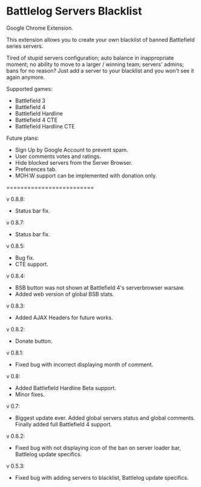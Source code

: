 Battlelog Servers Blacklist
=========================

Google Chrome Extension.

This extension allows you to create your own blacklist of banned Battlefield series servers.

Tired of stupid servers configuration; auto balance in inappropriate moment; no ability to move to a larger / winning team; servers' admins; bans for no reason? Just add a server to your blacklist and you won't see it again anymore.

Supported games:
- Battlefield 3
- Battlefield 4
- Battlefield Hardline
- Battlefield 4 CTE
- Battlefield Hardline CTE
 
Future plans:
- Sign Up by Google Account to prevent spam.
- User comments votes and ratings.
- Hide blocked servers from the Server Browser.
- Preferences tab.
- MOH:W support can be implemented with donation only.

=========================

v 0.8.8:
- Status bar fix.

v 0.8.7:
- Status bar fix.

v 0.8.5:
- Bug fix.
- CTE support.

v 0.8.4:
- BSB button was not shown at Battlefield 4's serverbrowser warsaw.
- Added web version of global BSB stats.

v 0.8.3:
- Added AJAX Headers for future works.

v 0.8.2:
- Donate button.

v 0.8.1:
- Fixed bug with incorrect displaying month of comment.

v 0.8:
- Added Battlefield Hardline Beta support.
- Minor fixes.

v 0.7:
- Biggest update ever. Added global servers status and global comments. Finally added full Battlefield 4 support.

v 0.6.2:
- Fixed bug with not displaying icon of the ban on server loader bar, Battlelog update specifics.

v 0.5.3:
- Fixed bug with adding servers to blacklist, Battlelog update specifics.
